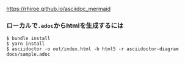 https://rhiroe.github.io/asciidoc_mermaid

### ローカルで`.adoc`からhtmlを生成するには

```shell
$ bundle install
$ yarn install
$ asciidoctor -o out/index.html -b html5 -r asciidoctor-diagram docs/sample.adoc
```
